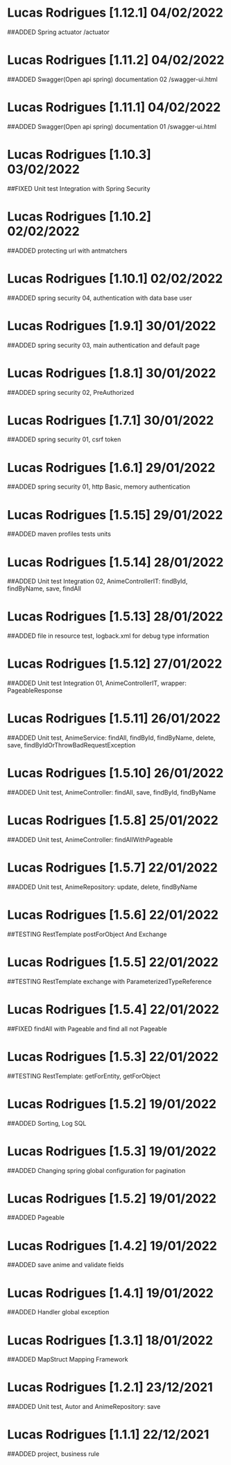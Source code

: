 # Lucas Rodrigues [1.12.1] 04/02/2022
##ADDED Spring actuator /actuator

# Lucas Rodrigues [1.11.2] 04/02/2022
##ADDED Swagger(Open api spring) documentation 02 /swagger-ui.html

# Lucas Rodrigues [1.11.1] 04/02/2022
##ADDED Swagger(Open api spring) documentation 01 /swagger-ui.html

# Lucas Rodrigues [1.10.3] 03/02/2022
##FIXED Unit test Integration with Spring Security

# Lucas Rodrigues [1.10.2] 02/02/2022
##ADDED protecting url with antmatchers

# Lucas Rodrigues [1.10.1] 02/02/2022
##ADDED spring security 04, authentication with data base user

# Lucas Rodrigues [1.9.1] 30/01/2022
##ADDED spring security 03, main authentication and default page

# Lucas Rodrigues [1.8.1] 30/01/2022
##ADDED spring security 02, PreAuthorized

# Lucas Rodrigues [1.7.1] 30/01/2022
##ADDED spring security 01, csrf token

# Lucas Rodrigues [1.6.1] 29/01/2022
##ADDED spring security 01, http Basic, memory authentication 

# Lucas Rodrigues [1.5.15] 29/01/2022
##ADDED maven profiles tests units

# Lucas Rodrigues [1.5.14] 28/01/2022
##ADDED Unit test Integration 02, AnimeControllerIT: findById, findByName, save, findAll

# Lucas Rodrigues [1.5.13] 28/01/2022
##ADDED file in resource test, logback.xml for debug type information

# Lucas Rodrigues [1.5.12] 27/01/2022
##ADDED Unit test Integration 01, AnimeControllerIT, wrapper: PageableResponse

# Lucas Rodrigues [1.5.11] 26/01/2022
##ADDED Unit test, AnimeService: findAll, findById, findByName, delete, save, findByIdOrThrowBadRequestException

# Lucas Rodrigues [1.5.10] 26/01/2022
##ADDED Unit test, AnimeController: findAll, save, findById, findByName

# Lucas Rodrigues [1.5.8] 25/01/2022
##ADDED Unit test, AnimeController: findAllWithPageable

# Lucas Rodrigues [1.5.7] 22/01/2022
##ADDED Unit test, AnimeRepository: update, delete, findByName

# Lucas Rodrigues [1.5.6] 22/01/2022
##TESTING  RestTemplate postForObject And Exchange

# Lucas Rodrigues [1.5.5] 22/01/2022
##TESTING  RestTemplate exchange with ParameterizedTypeReference

# Lucas Rodrigues [1.5.4] 22/01/2022
##FIXED findAll with Pageable and find all not Pageable

# Lucas Rodrigues [1.5.3] 22/01/2022
##TESTING RestTemplate: getForEntity, getForObject


# Lucas Rodrigues [1.5.2] 19/01/2022
##ADDED Sorting, Log SQL

# Lucas Rodrigues [1.5.3] 19/01/2022
##ADDED Changing spring global configuration for pagination

# Lucas Rodrigues [1.5.2] 19/01/2022
##ADDED Pageable

# Lucas Rodrigues [1.4.2] 19/01/2022
##ADDED save anime and validate fields

# Lucas Rodrigues [1.4.1] 19/01/2022
##ADDED Handler global exception 

# Lucas Rodrigues [1.3.1] 18/01/2022
##ADDED MapStruct Mapping Framework

# Lucas Rodrigues [1.2.1] 23/12/2021
##ADDED Unit test, Autor and AnimeRepository: save

# Lucas Rodrigues [1.1.1] 22/12/2021
##ADDED project, business rule